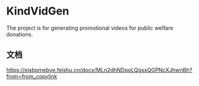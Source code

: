 # KindVidGen
The project is for generating promotional videos for public welfare donations.

##  文档
https://ejsbpmebye.feishu.cn/docx/MLn2dhNDpoLQgsxQGPNcXJhwnBh?from=from_copylink
